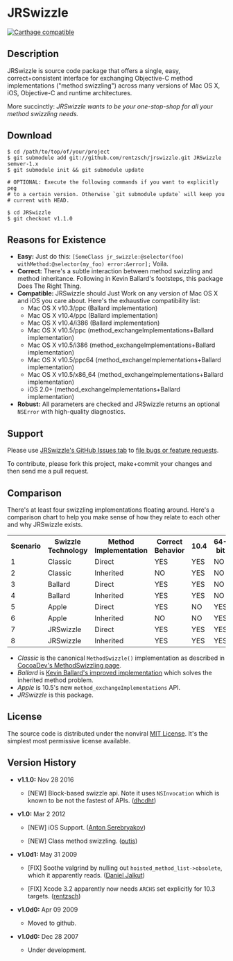# JRSwizzle

[![Carthage compatible](https://img.shields.io/badge/Carthage-compatible-4BC51D.svg?style=flat)](https://github.com/Carthage/Carthage)

## Description

JRSwizzle is source code package that offers a single, easy, correct+consistent interface for exchanging Objective-C method implementations ("method swizzling") across many versions of Mac OS X, iOS, Objective-C and runtime architectures.

More succinctly: *JRSwizzle wants to be your one-stop-shop for all your method swizzling needs.*

## Download

	$ cd /path/to/top/of/your/project
	$ git submodule add git://github.com/rentzsch/jrswizzle.git JRSwizzle semver-1.x
	$ git submodule init && git submodule update

	# OPTIONAL: Execute the following commands if you want to explicitly peg
	# to a certain version. Otherwise `git submodule update` will keep you
	# current with HEAD.

	$ cd JRSwizzle
	$ git checkout v1.1.0

## Reasons for Existence

* **Easy:** Just do this: `[SomeClass jr_swizzle:@selector(foo) withMethod:@selector(my_foo) error:&error];` Voila.
* **Correct:** There's a subtle interaction between method swizzling and method inheritance. Following in Kevin Ballard's footsteps, this package Does The Right Thing.
* **Compatible:** JRSwizzle should Just Work on any version of Mac OS X and iOS you care about. Here's the exhaustive compatibility list:
	* Mac OS X v10.3/ppc (Ballard implementation)
	* Mac OS X v10.4/ppc (Ballard implementation)
	* Mac OS X v10.4/i386 (Ballard implementation)
	* Mac OS X v10.5/ppc (method_exchangeImplementations+Ballard implementation)
	* Mac OS X v10.5/i386 (method_exchangeImplementations+Ballard implementation)
	* Mac OS X v10.5/ppc64 (method_exchangeImplementations+Ballard implementation)
	* Mac OS X v10.5/x86_64 (method_exchangeImplementations+Ballard implementation)
	* iOS 2.0+ (method_exchangeImplementations+Ballard implementation)
* **Robust:** All parameters are checked and JRSwizzle returns an optional `NSError` with high-quality diagnostics.

## Support

Please use [JRSwizzle's GitHub Issues tab](https://github.com/rentzsch/jrswizzle/issues) to [file bugs or feature requests](https://github.com/rentzsch/jrswizzle/issues/new).

To contribute, please fork this project, make+commit your changes and then send me a pull request.

## Comparison

There's at least four swizzling implementations floating around. Here's a comparison chart to help you make sense of how they relate to each other and why JRSwizzle exists.

<table>
	<tr>
		<th>Scenario</th>
		<th>Swizzle Technology</th>
		<th>Method Implementation</th>
		<th>Correct Behavior</th>
		<th>10.4</th>
		<th>64-bit</th>
	</tr>
	<tr>
		<td>1</td>
		<td>Classic</td>
		<td>Direct</td>
		<td>YES</td>
		<td>YES</td>
		<td>NO</td>
	</tr>
	<tr>
		<td>2</td>
		<td>Classic</td>
		<td>Inherited</td>
		<td>NO</td>
		<td>YES</td>
		<td>NO</td>
	</tr>
	<tr>
		<td>3</td>
		<td>Ballard</td>
		<td>Direct</td>
		<td>YES</td>
		<td>YES</td>
		<td>NO</td>
	</tr>
	<tr>
		<td>4</td>
		<td>Ballard</td>
		<td>Inherited</td>
		<td>YES</td>
		<td>YES</td>
		<td>NO</td>
	</tr>
	<tr>
		<td>5</td>
		<td>Apple</td>
		<td>Direct</td>
		<td>YES</td>
		<td>NO</td>
		<td>YES</td>
	</tr>
	<tr>
		<td>6</td>
		<td>Apple</td>
		<td>Inherited</td>
		<td>NO</td>
		<td>NO</td>
		<td>YES</td>
	</tr>
	<tr>
		<td>7</td>
		<td>JRSwizzle</td>
		<td>Direct</td>
		<td>YES</td>
		<td>YES</td>
		<td>YES</td>
	</tr>
	<tr>
		<td>8</td>
		<td>JRSwizzle</td>
		<td>Inherited</td>
		<td>YES</td>
		<td>YES</td>
		<td>YES</td>
	</tr>
</table>

 * *Classic* is the canonical `MethodSwizzle()` implementation as described in [CocoaDev's MethodSwizzling page](http://cocoadev.com/MethodSwizzling).
 * *Ballard* is [Kevin Ballard's improved implementation](http://kevin.sb.org/2006/12/30/method-swizzling-reimplemented/) which solves the inherited  method problem.
 * *Apple* is 10.5's new `method_exchangeImplementations` API.
 * *JRSwizzle* is this package.

## License

The source code is distributed under the nonviral [MIT License](http://opensource.org/licenses/mit-license.php). It's the simplest most permissive license available.

## Version History

* **v1.1.0:** Nov 28 2016

	* [NEW] Block-based swizzle api. Note it uses `NSInvocation` which is known to be not the fastest of APIs. ([dhcdht](https://github.com/rentzsch/jrswizzle/pull/18))

* **v1.0:** Mar 2 2012

	* [NEW] iOS Support. ([Anton Serebryakov](https://github.com/rentzsch/jrswizzle/commit/60ccb350a3577e55d00d3fdfee8b3c0390b8e852]))

	* [NEW] Class method swizzling. ([outis](https://github.com/rentzsch/jrswizzle/pull/1))

* **v1.0d1:** May 31 2009

	* [FIX] Soothe valgrind by nulling out `hoisted_method_list->obsolete`, which it apparently reads. ([Daniel Jalkut](http://github.com/rentzsch/jrswizzle/commit/2f677d063202b443ca7a1c46e8b67d67ea6fc88e))

	* [FIX] Xcode 3.2 apparently now needs `ARCHS` set explicitly for 10.3 targets. ([rentzsch](http://github.com/rentzsch/jrswizzle/commit/4478faa40e4fdb322201da20f24d3996193ea48b))

* **v1.0d0:** Apr 09 2009

	* Moved to github.

* **v1.0d0:** Dec 28 2007

	* Under development.
